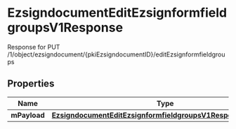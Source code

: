 

# EzsigndocumentEditEzsignformfieldgroupsV1Response

Response for PUT /1/object/ezsigndocument/{pkiEzsigndocumentID}/editEzsignformfieldgroups

## Properties

| Name | Type | Description | Notes |
|------------ | ------------- | ------------- | -------------|
|**mPayload** | [**EzsigndocumentEditEzsignformfieldgroupsV1ResponseMPayload**](EzsigndocumentEditEzsignformfieldgroupsV1ResponseMPayload.md) |  |  |



